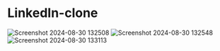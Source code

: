 # LinkedIn-clone
![Screenshot 2024-08-30 132508](https://github.com/user-attachments/assets/02306052-4cb4-45de-9c0f-ee1caa822f78)
![Screenshot 2024-08-30 132548](https://github.com/user-attachments/assets/14646b00-48a1-429a-8171-f0b6d6976c23)
![Screenshot 2024-08-30 133113](https://github.com/user-attachments/assets/b4583a6e-7a7b-4435-8adb-03d4d943e6b6)
